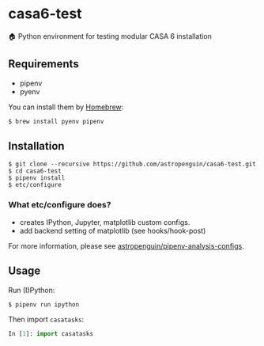 # casa6-test
:house: Python environment for testing modular CASA 6 installation

## Requirements

- pipenv
- pyenv

You can install them by [Homebrew](https://brew.sh):

```bash
$ brew install pyenv pipenv
```

## Installation

```shell
$ git clone --recursive https://github.com/astropenguin/casa6-test.git
$ cd casa6-test
$ pipenv install
$ etc/configure
```

### What etc/configure does?

- creates IPython, Jupyter, matplotlib custom configs.
- add backend setting of matplotlib (see hooks/hook-post)

For more information, please see [astropenguin/pipenv-analysis-configs](https://github.com/astropenguin/pipenv-analysis-configs).

## Usage

Run (I)Python:

```shell
$ pipenv run ipython
```

Then import `casatasks`:

```python
In [1]: import casatasks
```
